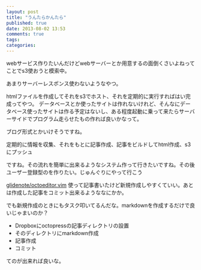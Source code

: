 ```yaml
---
layout: post
title: "うんたらかんたら"
published: true
date: 2013-08-02 13:53
comments: true
tags: 
categories: 
---
```


webサービス作りたいんだけどwebサーバーとか用意するの面倒くさいよねってことでs3使おうと模索中。

あまりサーバーレスポンス使わないようなやつ。

htmlファイルを作成してそれをs3でホスト、それを定期的に実行すればはい完成ってやつ。
データベースとか使ったサイトは作れないけれど、そんなにデータベース使ったサイトは作る予定はないし、ある程度起動に乗って来たらサーバーサイドでプログラム走らせたもの作れば良いかなって。

ブログ形式とかいけそうですね。

定期的に情報を収集、それをもとに記事作成、記事をビルドしてhtml作成、s3にプッシュ

ですね。その流れを簡単に出来るようなシステム作って行きたいですね。その後ユーザー登録型のを作りたい。じゅんぐりにやって行こう


[glidenote/octoeditor.vim](https://github.com/glidenote/octoeditor.vim)
使って記事書いたけど新規作成しやすくていい。あとは作成した記事をコミット出来るようななにかか。

でも新規作成のときにもタスク叩いてるんだな。markdownを作成するだけで良いじゃまいのか？

- Dropboxにoctopressの記事ディレクトリの設置
- そのディレクトリにmarkdown作成
- 記事作成
- コミット

てのが出来れば良いな。
